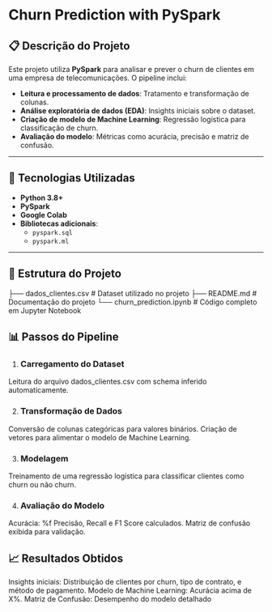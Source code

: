 # Churn Prediction with PySpark


## 📋 Descrição do Projeto

Este projeto utiliza **PySpark** para analisar e prever o churn de clientes em uma empresa de telecomunicações. O pipeline inclui:

- **Leitura e processamento de dados**: Tratamento e transformação de colunas.
- **Análise exploratória de dados (EDA)**: Insights iniciais sobre o dataset.
- **Criação de modelo de Machine Learning**: Regressão logística para classificação de churn.
- **Avaliação do modelo**: Métricas como acurácia, precisão e matriz de confusão.

---

## 🚀 Tecnologias Utilizadas

- **Python 3.8+**
- **PySpark**
- **Google Colab**
- **Bibliotecas adicionais**:
  - `pyspark.sql`
  - `pyspark.ml`

---

## 📂 Estrutura do Projeto


├── dados_clientes.csv        # Dataset utilizado no projeto
├── README.md                 # Documentação do projeto
└── churn_prediction.ipynb    # Código completo em Jupyter Notebook


## 📊 Passos do Pipeline

1. ### Carregamento do Dataset
Leitura do arquivo dados_clientes.csv com schema inferido automaticamente.

2. ### Transformação de Dados
Conversão de colunas categóricas para valores binários.
Criação de vetores para alimentar o modelo de Machine Learning.

3. ### Modelagem
Treinamento de uma regressão logística para classificar clientes como churn ou não churn.

4. ### Avaliação do Modelo
Acurácia: %f
Precisão, Recall e F1 Score calculados.
Matriz de confusão exibida para validação.

## 📈 Resultados Obtidos

Insights iniciais: Distribuição de clientes por churn, tipo de contrato, e método de pagamento.
Modelo de Machine Learning: Acurácia acima de X%.
Matriz de Confusão: Desempenho do modelo detalhado
